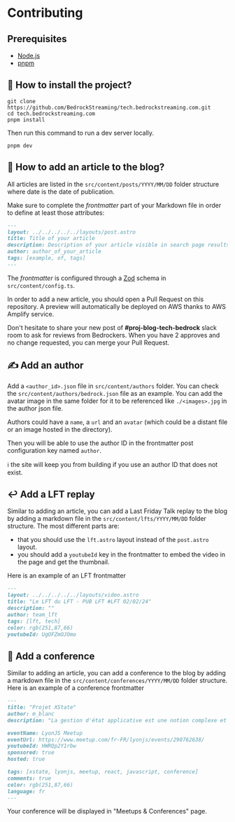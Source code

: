 # Contributing

## Prerequisites

- [Node.js](https://nodejs.org/en/download/)
- [pnpm](https://pnpm.io/installation)

## 🔧 How to install the project?

```shell
git clone https://github.com/BedrockStreaming/tech.bedrockstreaming.com.git
cd tech.bedrockstreaming.com
pnpm install
```

Then run this command to run a dev server locally.

```shell
pnpm dev
```

## 📝 How to add an article to the blog?

All articles are listed in the `src/content/posts/YYYY/MM/DD` folder structure where date is the date of publication.

Make sure to complete the _frontmatter_ part of your Markdown file in order to define at least those attributes:

```markdown
---
layout: ../../../../../layouts/post.astro
title: Title of your article
description: Description of your article visible in search page results
author: author_of_your_article 
tags: [example, of, tags]
---
```

The _frontmatter_ is configured through a [Zod](https://zod.dev/) schema in `src/content/config.ts`.

In order to add a new article, you should open a Pull Request on this repository.
A preview will automatically be deployed on AWS thanks to AWS Amplify service.

Don't hesitate to share your new post of **#proj-blog-tech-bedrock** slack room to ask for reviews from Bedrockers.
When you have 2 approves and no change requested, you can merge your Pull Request.

## ✍️ Add an author

Add a `<author_id>.json` file in `src/content/authors` folder. You can check the `src/content/authors/bedrock.json` file
as an example. You can add the avatar image in the same folder for it to be referenced like `./<images>.jpg` in the author json file.

Authors could have a `name`, a `url` and an `avatar` (which could be a distant file or an image hosted in the directory).

Then you will be able to use the author ID in the frontmatter post configuration key named `author`.

ℹ️ the site will keep you from building if you use an author ID that does not exist.

## ↩️ Add a LFT replay

Similar to adding an article, you can add a Last Friday Talk replay to the blog by adding a markdown file in the `src/content/lfts/YYYY/MM/DD` folder structure.
The most different parts are: 
- that you should use the `lft.astro` layout instead of the `post.astro` layout.
- you should add a `youtubeId` key in the frontmatter to embed the video in the page and get the thumbnail.

Here is an example of an LFT frontmatter
```markdown
---
layout: ../../../../../layouts/video.astro
title: "Le LFT du LFT - PUB LFT #LFT 02/02/24"
description: ""
author: team_lft
tags: [lft, tech]
color: rgb(251,87,66)
youtubeId: UgOFZmOJOmo
```

## 🎤 Add a conference

Similar to adding an article, you can add a conference to the blog by adding a markdown file in the `src/content/conferences/YYYY/MM/DD` folder structure.
Here is an example of a conference frontmatter
```markdown
---
title: "Projet XState"
author: m_blanc
description: "La gestion d'état applicative est une notion complexe et fondamentale (donc passionnante) des applications web modernes. Pour garder le contrôle de votre application, venez découvrir XState, un moteur d'états reposant sur le concept de machines à états finis."

eventName: LyonJS Meetup
eventUrl: https://www.meetup.com/fr-FR/lyonjs/events/290762638/
youtubeId: HWRQp2Y1rbw
sponsored: true
hosted: true

tags: [xstate, lyonjs, meetup, react, javascript, conference]
comments: true
color: rgb(251,87,66)
language: fr
---
```

Your conference will be displayed in "Meetups & Conferences" page.